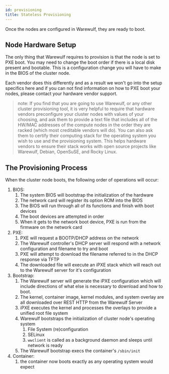 ```yaml
---
id: provisioning
title: Stateless Provisioning
---
```


Once the nodes are configured in Warewulf, they are ready to boot.

## Node Hardware Setup
The only thing that Warewulf requires to provision is that the node is set to PXE boot. You may need to change the boot order if there is a local disk present and bootable. This is a configuration change you will have to make in the BIOS of the cluster node.

Each vendor does this differently and as a result we won't go into the setup specifics here and if you can not find information on how to PXE boot your nodes, please contact your hardware vendor support.

> note: If you find that you are going to use Warewulf, or any other cluster provisioning tool, it is very helpful to require that hardware vendors preconfigure your cluster nodes with values of your choosing, and ask them to provide a text file that includes all of the HW/MAC addresses of the compute nodes in the order they are racked (which most creditable vendors will do). You can also ask them to certify their computing stack for the operating system you wish to use and the provisioning system. This helps hardware vendors to ensure their stack works with open source projects like Warewulf, Debian, OpenSuSE, and Rocky Linux.

## The Provisioning Process
When the cluster node boots, the following order of operations will occur:

1. BIOS:
    1. The system BIOS will bootstrap the initialization of the hardware
    1. The network card will register its option ROM into the BIOS
    1. The BIOS will run through all of its functions and finish with boot devices
    1. The boot devices are attempted in order
    1. When it gets to the network boot device, PXE is run from the firmware on the network card
1. PXE:
    1. PXE will request a BOOTP/DHCP address on the network
    1. The Warewulf controller's DHCP server will respond with a network configuration and filename to try and boot
    1. PXE will attempt to download the filename referred to in the DHCP response via TFTP
    1. The downloaded file will execute an iPXE stack which will reach out to the Warewulf server for it's configuration
1. Bootstrap:
    1. The Warewulf server will generate the iPXE configuration which will include directions of what else is necessary to download and how to boot.
    1. The kernel, container image, kernel modules, and system overlay are all downloaded over REST HTTP from the Warewulf Server
    1. iPXE executes the kernel and processes the overlays to provide a unified root file system
    1. Warewulf bootstraps the initialization of cluster node's operating system
        1. File System (re)configuration
        1. SELinux
        1. `wwclient` is called as a background daemon and sleeps until network is ready
    1. The Warewulf bootstrap execs the container's `/sbin/init`
1.  Container:
    1. the container now boots exactly as any operating system would expect



